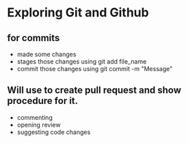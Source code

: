 # Exploring Git and Github

## for commits
- made some changes
- stages those changes using git add file_name
- commit those changes using git commit -m "Message"

## Will use to create pull request and show procedure for it.
- commenting
- opening review
- suggesting code changes